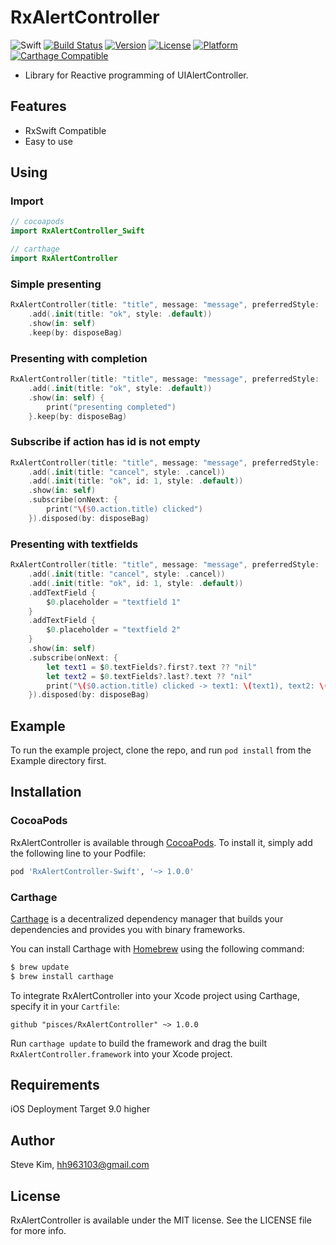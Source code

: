 # RxAlertController

![Swift](https://img.shields.io/badge/Swift-4.2-orange.svg)
[![Build Status](https://travis-ci.org/pisces/RxAlertController.svg?branch=master)](https://travis-ci.org/pisces/RxAlertController)
[![Version](https://img.shields.io/cocoapods/v/RxAlertController.svg?style=flat)](http://cocoapods.org/pods/RxAlertController)
[![License](https://img.shields.io/cocoapods/l/RxAlertController.svg?style=flat)](http://cocoapods.org/pods/RxAlertController)
[![Platform](https://img.shields.io/cocoapods/p/RxAlertController.svg?style=flat)](http://cocoapods.org/pods/RxAlertController)
[![Carthage Compatible](https://img.shields.io/badge/Carthage-compatible-4BC51D.svg?style=flat)](https://github.com/Carthage/Carthage)

- Library for Reactive programming of UIAlertController.

## Features
- RxSwift Compatible
- Easy to use

## Using

### Import
```swift
// cocoapods
import RxAlertController_Swift

// carthage
import RxAlertController
```

### Simple presenting
```swift
RxAlertController(title: "title", message: "message", preferredStyle: .alert)
    .add(.init(title: "ok", style: .default))
    .show(in: self)
    .keep(by: disposeBag)
```

### Presenting with completion
```swift
RxAlertController(title: "title", message: "message", preferredStyle: .alert)
    .add(.init(title: "ok", style: .default))
    .show(in: self) {
        print("presenting completed")
    }.keep(by: disposeBag)
```

### Subscribe if action has id is not empty
```swift
RxAlertController(title: "title", message: "message", preferredStyle: .alert)
    .add(.init(title: "cancel", style: .cancel))
    .add(.init(title: "ok", id: 1, style: .default))
    .show(in: self)
    .subscribe(onNext: {
        print("\($0.action.title) clicked")
    }).disposed(by: disposeBag)
```

### Presenting with textfields
```swift
RxAlertController(title: "title", message: "message", preferredStyle: .alert)
    .add(.init(title: "cancel", style: .cancel))
    .add(.init(title: "ok", id: 1, style: .default))
    .addTextField {
        $0.placeholder = "textfield 1"
    }
    .addTextField {
        $0.placeholder = "textfield 2"
    }
    .show(in: self)
    .subscribe(onNext: {
        let text1 = $0.textFields?.first?.text ?? "nil"
        let text2 = $0.textFields?.last?.text ?? "nil"
        print("\($0.action.title) clicked -> text1: \(text1), text2: \(text2)")
    }).disposed(by: disposeBag)
```

## Example

To run the example project, clone the repo, and run `pod install` from the Example directory first.

## Installation

### CocoaPods

RxAlertController is available through [CocoaPods](https://cocoapods.org). To install
it, simply add the following line to your Podfile:

```ruby
pod 'RxAlertController-Swift', '~> 1.0.0'
```

### Carthage

[Carthage](https://github.com/Carthage/Carthage) is a decentralized dependency manager that builds your dependencies and provides you with binary frameworks.

You can install Carthage with [Homebrew](http://brew.sh/) using the following command:

```bash
$ brew update
$ brew install carthage
```

To integrate RxAlertController into your Xcode project using Carthage, specify it in your `Cartfile`:

```ogdl
github "pisces/RxAlertController" ~> 1.0.0
```

Run `carthage update` to build the framework and drag the built `RxAlertController.framework` into your Xcode project.

## Requirements

iOS Deployment Target 9.0 higher

## Author

Steve Kim, hh963103@gmail.com

## License

RxAlertController is available under the MIT license. See the LICENSE file for more info.
